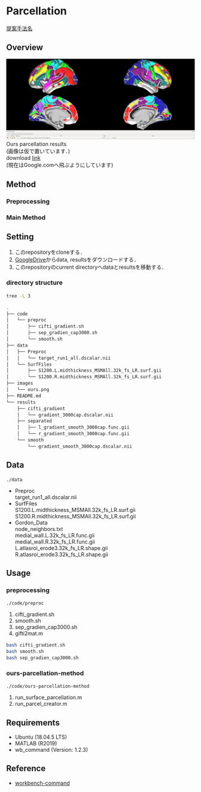 # Parcellation

[提案手法名](https://www.zoelabo.com/english-home)  

## Overview


![Ours results](images/ours.png "Ours results")  
Ours parcellation results  
(画像は仮で置いています．)  
download [link](https://www.google.com)  
(現在はGoogle.comへ飛ぶようにしています)  

## Method

### Preprocessing
### Main Method

## Setting

1. このrepositoryをcloneする．
2. [GoogleDrive](https://www.google.com)からdata, resultsをダウンロードする．
3. このrepositoryのcurrent directoryへdataとresultsを移動する．

### directory structure

```sh
tree -L 3
```

```sh
.
├── code
│   └── preproc
│       ├── cifti_gradient.sh
│       ├── sep_gradien_cap3000.sh
│       └── smooth.sh
├── data
│   ├── Preproc
│   │   └── target_run1_all.dscalar.nii
│   └── SurfFiles
│       ├── S1200.L.midthickness_MSMAll.32k_fs_LR.surf.gii
│       └── S1200.R.midthickness_MSMAll.32k_fs_LR.surf.gii
├── images
│   └── ours.png
├── README.md
└── results
    ├── cifti_gradient
    │   └── gradient_3000cap.dscalar.nii
    ├── separated
    │   ├── l_gradient_smooth_3000cap.func.gii
    │   └── r_gradient_smooth_3000cap.func.gii
    └── smooth
        └── gradient_smooth_3000cap.dscalar.nii
```

## Data

```
./data
```

- Preproc  
    target_run1_all.dscalar.nii
- SurfFiles  
    S1200.L.midthickness_MSMAll.32k_fs_LR.surf.gii  
    S1200.R.midthickness_MSMAll.32k_fs_LR.surf.gii  
- Gordon_Data  
    node_neighbors.txt  
    medial_wall.L.32k_fs_LR.func.gii  
    medial_wall.R.32k_fs_LR.func.gii  
    L.atlasroi_erode3.32k_fs_LR.shape.gii  
    R.atlasroi_erode3.32k_fs_LR.shape.gii  

## Usage

### preprocessing

```
./code/preproc
```

1. cifti_gradient.sh
2. smooth.sh
3. sep_gradien_cap3000.sh
4. gifti2mat.m

```sh
bash cifti_gradient.sh
bash smooth.sh
bash sep_gradien_cap3000.sh
```

### ours-parcellation-method

```
./code/ours-parcellation-method
```

1. run_surface_parcellation.m
2. run_parcel_creator.m

## Requirements

- Ubuntu (18.04.5 LTS)
- MATLAB (R2019)
- wb_command (Version: 1.2.3)

## Reference
- [workbench-command](https://www.humanconnectome.org/software/workbench-command)